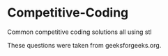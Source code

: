 # Competitive-Coding
Common competitive coding solutions all using stl

These questions were taken from geeksforgeeks.org.
